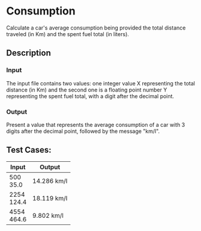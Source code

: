 # Consumption

Calculate a car's average consumption being provided the total distance traveled (in Km) and the spent fuel total (in liters).

## Description

### Input

The input file contains two values: one integer value X representing the total distance (in Km) and the second one is a floating point number Y  representing the spent fuel total, with a digit after the decimal point.

### Output

Present a value that represents the average consumption of a car with 3 digits after the decimal point, followed by the message "km/l".

## Test Cases:

|Input|Output|
|-----|------|
| 500 <br> 35.0 | 14.286 km/l |
| 2254 <br> 124.4 | 18.119 km/l |
| 4554 <br> 464.6 | 9.802 km/l |
